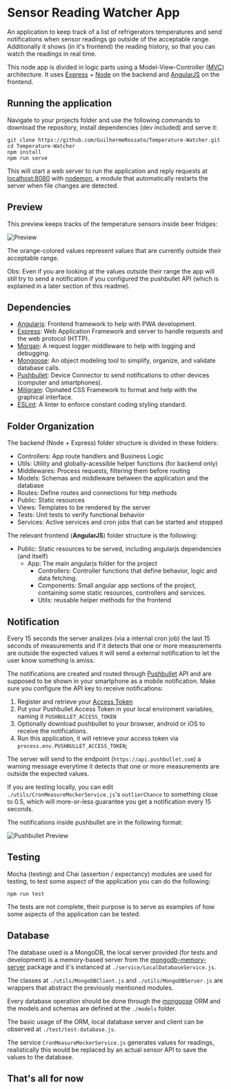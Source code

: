 # Sensor Reading Watcher App

An application to keep track of a list of refrigerators temperatures and send notifications when sensor readings go outside of the acceptable range. Additionally it shows (in it's frontend) the reading history, so that you can watch the readings in real time.

This node app is divided in logic parts using a Model-View-Controller ([MVC](https://en.wikipedia.org/wiki/Model%E2%80%93view%E2%80%93controller)) architecture. It uses [Express](https://expressjs.com/) + [Node](https://node.org/) on the backend and [AngularJS](https://angularjs.org/) on the frontend.

## Running the application

Navigate to your projects folder and use the following commands to download the repository, install dependencies (dev included) and serve it:

```
git clone https://github.com/GuilhermeRossato/Temperature-Watcher.git
cd Temperature-Watcher
npm install
npm run serve
```

This will start a web server to run the application and reply requests at [localhost:8080](http://localhost:8080/) with [nodemon](https://www.npmjs.com/package/nodemon), a module that automatically restarts the server when file changes are detected.

## Preview

This preview keeps tracks of the temperature sensors inside beer fridges:

![Preview](https://github.com/GuilhermeRossato/Temperature-Watcher/blob/master/public/preview.png?raw=true)

The orange-colored values represent values that are currently outside their acceptable range.

Obs: Even if you are looking at the values outside their range the app will still try to send a notification if you configured the pushbullet API (which is explained in a later section of this readme).

## Dependencies

- [Angularjs](https://angularjs.org/): Frontend framework to help with PWA development.
- [Express](https://expressjs.com/): Web Application Framework and server to handle requests and the web protocol (HTTP).
- [Morgan](https://github.com/expressjs/morgan): A request logger middleware to help with logging and debugging.
- [Mongoose](https://mongoosejs.com/): An object modeling tool to simplify, organize, and validate database calls.
- [Pushbullet](https://www.pushbullet.com/): Device Connector to send notifications to other devices (computer and smartphones).
- [Miligram](https://milligram.io/): Opinated CSS Framework to format and help with the graphical interface.
- [ESLint](https://eslint.org/): A linter to enforce constant coding styling standard.

## Folder Organization

The backend (Node + Express) folder structure is divided in these folders:

- Controllers: App route handlers and Business Logic
- Utils: Utility and globally-acessible helper functions (for backend only)
- Middlewares: Process requests, filtering them before routing
- Models: Schemas and middleware between the application and the database
- Routes: Define routes and connections for http methods
- Public: Static resources
- Views: Templates to be rendered by the server
- Tests: Unit tests to verify functional behavior
- Services: Active services and cron jobs that can be started and stopped

The relevant frontend (**AngularJS**) folder structure is the following:

- Public: Static resources to be served, including angularjs dependencies (and itself)
	- App: The main angularjs folder for the project
		- Controllers: Controller functions that define behavior, logic and data fetching.
		- Components: Small angular app sections of the project, containing some static resources, controllers and services.
		- Utils: reusable helper methods for the frontend

## Notification

Every 15 seconds the server analizes (via a internal cron job) the last 15 seconds of measurements and if it detects that one or more measurements are outside the expected values it will send a external notification to let the user know something is amiss.

The notifications are created and routed through [Pushbullet](https://www.pushbullet.com/) API and are supposed to be shown in your smartphone as a mobile notification. Make sure you configure the API key to receive notifications:

1. Register and retrieve your [Access Token](https://www.pushbullet.com/#settings)
2. Put your Pushbullet Access Token in your local enviroment variables, naming it `PUSHBULLET_ACCESS_TOKEN`
3. Optionally download pushbullet to your browser, android or iOS to receive the notifications.
4. Run this application, it will retrieve your access token via `process.env.PUSHBULLET_ACCESS_TOKEN`;

The server will send to the endpoint (`https://api.pushbullet.com`) a warning message everytime it detects that one or more measurements are outside the expected values.

If you are testing locally, you can edit `./utils/CronMeasureMockerService.js`'s `outlierChance` to something close to 0.5, which will more-or-less guarantee you get a notification every 15 seconds.

The notifications inside pushbullet are in the following format:

![Pushbullet Preview](https://github.com/GuilhermeRossato/Temperature-Watcher/blob/master/public/preview-mobile.png?raw=true)

## Testing

Mocha (testing) and Chai (assertion / expectancy) modules are used for testing, to test some aspect of the application you can do the following:

```
npm run test
```

The tests are not complete, their purpose is to serve as examples of how some aspects of the application can be tested.

## Database

The database used is a MongoDB, the local server provided (for tests and development) is a memory-based server from the [mongodb-memory-server](https://www.npmjs.com/package/mongodb-memory-server) package and it's instanced at `./service/LocalDatabaseService.js`.

The classes at `./utils/MongoDBClient.js` and `./utils/MongoDBServer.js` are wrappers that abstract the previously mentioned modules.

Every database operation should be done through the [mongoose](https://www.npmjs.com/package/mongoose) ORM and the models and schemas are defined at the `./models` folder.

The basic usage of the ORM, local database server and client can be observed at `./test/test-database.js`.

The service `CronMeasureMockerService.js` generates values for readings, realistically this would be replaced by an actual sensor API to save the values to the database.

## That's all for now
